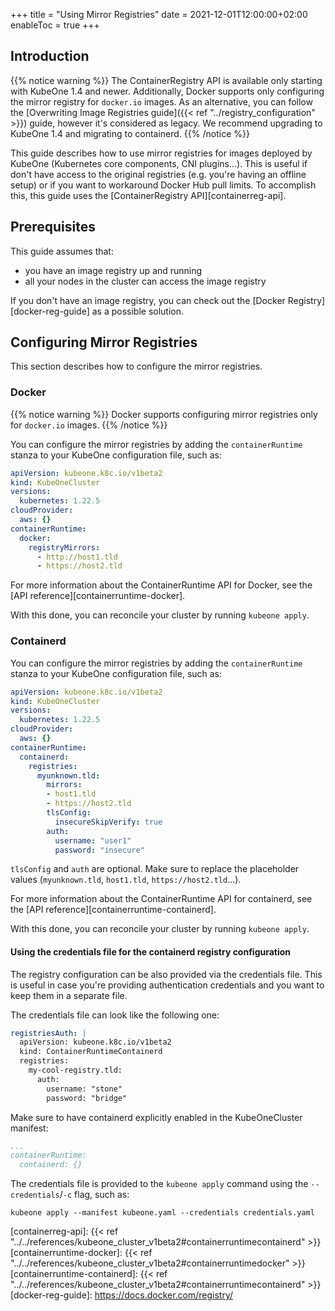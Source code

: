 +++
title = "Using Mirror Registries"
date = 2021-12-01T12:00:00+02:00
enableToc = true
+++

## Introduction

{{% notice warning %}}
The ContainerRegistry API is available only starting with KubeOne 1.4 and
newer. Additionally, Docker supports only configuring the mirror registry for
`docker.io` images. As an alternative, you can follow the
[Overwriting Image Registries guide]({{< ref "../registry_configuration" >}})
guide, however it's considered as legacy. We recommend upgrading to KubeOne 1.4
and migrating to containerd.
{{% /notice %}}

This guide describes how to use mirror registries for images deployed by
KubeOne (Kubernetes core components, CNI plugins...). This is useful if don't
have access to the original registries (e.g. you're having an offline setup)
or if you want to workaround Docker Hub pull limits. To accomplish this, this
guide uses the [ContainerRegistry API][containerreg-api].

## Prerequisites

This guide assumes that:

* you have an image registry up and running
* all your nodes in the cluster can access the image registry

If you don't have an image registry, you can check out the
[Docker Registry][docker-reg-guide] as a possible solution.

## Configuring Mirror Registries

This section describes how to configure the mirror registries.

### Docker

{{% notice warning %}}
Docker supports configuring mirror registries only for `docker.io` images.
{{% /notice %}}

You can configure the mirror registries by adding the `containerRuntime`
stanza to your KubeOne configuration file, such as:

```yaml
apiVersion: kubeone.k8c.io/v1beta2
kind: KubeOneCluster
versions:
  kubernetes: 1.22.5
cloudProvider:
  aws: {}
containerRuntime:
  docker:
    registryMirrors:
      - http://host1.tld
      - https://host2.tld
```

For more information about the ContainerRuntime API for Docker, see the
[API reference][containerruntime-docker].

With this done, you can reconcile your cluster by running `kubeone apply`.

### Containerd

You can configure the mirror registries by adding the `containerRuntime`
stanza to your KubeOne configuration file, such as:

```yaml
apiVersion: kubeone.k8c.io/v1beta2
kind: KubeOneCluster
versions:
  kubernetes: 1.22.5
cloudProvider:
  aws: {}
containerRuntime:
  containerd:
    registries:
      myunknown.tld:
        mirrors:
        - host1.tld
        - https://host2.tld
        tlsConfig:
          insecureSkipVerify: true
        auth:
          username: "user1"
          password: "insecure"
```

`tlsConfig` and `auth` are optional. Make sure to replace the placeholder
values (`myunknown.tld`, `host1.tld`, `https://host2.tld`...).

For more information about the ContainerRuntime API for containerd, see the
[API reference][containerruntime-containerd].

With this done, you can reconcile your cluster by running `kubeone apply`.

#### Using the credentials file for the containerd registry configuration

The registry configuration can be also provided via the credentials file. This
is useful in case you're providing authentication credentials and you want to
keep them in a separate file.

The credentials file can look like the following one:

```yaml
registriesAuth: |
  apiVersion: kubeone.k8c.io/v1beta2
  kind: ContainerRuntimeContainerd
  registries:
    my-cool-registry.tld:
      auth:
        username: "stone"
        password: "bridge"
```

Make sure to have containerd explicitly enabled in the KubeOneCluster manifest:

```yaml
...
containerRuntime:
  containerd: {}
```

The credentials file is provided to the `kubeone apply` command using the
`--credentials`/`-c` flag, such as:

```
kubeone apply --manifest kubeone.yaml --credentials credentials.yaml
```

[containerreg-api]: {{< ref "../../references/kubeone_cluster_v1beta2#containerruntimecontainerd" >}}
[containerruntime-docker]: {{< ref "../../references/kubeone_cluster_v1beta2#containerruntimedocker" >}}
[containerruntime-containerd]: {{< ref "../../references/kubeone_cluster_v1beta2#containerruntimecontainerd" >}}
[docker-reg-guide]: https://docs.docker.com/registry/

